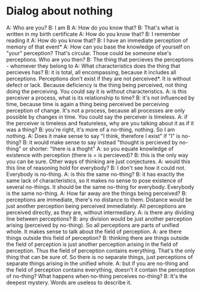 # Dialog about nothing

A: Who are you?
B: I am B
A: How do you know that?
B: That's what is written in my birth certificate
A: How do you know that?
B: I remember reading it
A: How do you know that?
B: I have an immediate perception of memory of that event*
A: How can you base the knowledge of yourself on "your" perception? That's circular. Those could be someone else's perceptions. Who are you then?
B: The thing that percieves the perceptions - whomever they belong to
A: What characteristics does the thing that percieves has?
B: it is total, all encompassing, because it includes all perceptions. Perceptions don't exist if they are not perceived*. It is without defect or lack. Because deficiency is the thing being perceived, not thing doing the perceiving. You could say it is without characteristics.
A: is this perceiver a process, what is its relationship to time?
B: it's not influenced by time, because time is again a thing being perceived be perceiving perception of change. It's not a process, because all processes are only possible by changes in time. You could say the perceiver is timeless.
A: if the perceiver is timeless and featureless, why are you talking about it as if it was a thing?
B: you're right, it's more of a no-thing, nothing. So I am nothing.
A: Does it make sense to say "I think, therefore I exist" if "I" is no-thing?
B: it would make sense to say instead "thought is percieved by no-thing" or shorter: "there is a thoght"
A: so you equate knowledge of existence with perception (there is = is percieved)?
B: this is the only way you can be sure. Other ways of thinking are just conjectures.
A: would this this line of reasoning hold for everybody?
B: I don't see how it could not. Everybody is no-thing.
A: is this the same no-thing?
B: it has exactly the same lack of characteristics, so it makes no sense to pose existence of several no-things. It should be the same no-thing for everybody. Everybody is the same no-thing.
A: How far away are the things being perceived?
B: perceptions are immediate, there's no distance to them. Distance would be just another perception being perceived immediately. All perceptions are perceived directly, as they are, without intermediary.
A: is there any dividing line between perceptions?
B: any division would be just another perception arising (perceived by no-thing). So all perceptions are parts of unified whole. It makes sense to talk about the field of perception.
A: are there things outside this field of perception?
B: thinking there are things outside the field of perception is just another perception arising in the field of perception. Thus the field of perception contains everything. That's the only thing that can be sure of. So there is no separate things, just perceptions of separate things arising in the unified whole.
A: but if you are no-thing and the field of perception contains everything, doesn't it contain the perception of no-thing? What happens when no-thing perceives no-thing?
B: It's the deepest mystery. Words are useless to describe it.
